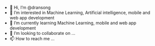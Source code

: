 - 👋 Hi, I’m @dransong
- 👀 I’m interested in Machine Learning, Artificial intelligence, mobile and web app development
- 🌱 I’m currently learning Machine Learning, mobile and web app development
- 💞️ I’m looking to collaborate on ...
- 📫 How to reach me ...

<!---
dransong/dransong is a ✨ special ✨ repository because its `README.md` (this file) appears on your GitHub profile.
You can click the Preview link to take a look at your changes.
--->
